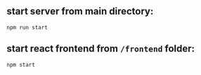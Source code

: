 ## start server from main directory:

`npm run start`

## start react frontend from `/frontend` folder:

`npm start`